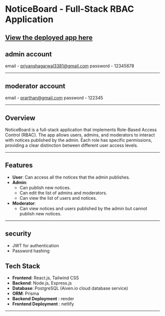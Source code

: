 # NoticeBoard - Full-Stack RBAC Application

## [View the deployed app here](https://noticeboard0.netlify.app)

## admin account
email - priyanshagarwal3381@gmail.com
password - 12345678

---

## moderator account
email - prarthan@gmail.com
password - 122345

---

## Overview

NoticeBoard is a full-stack application that implements Role-Based Access Control (RBAC). The app allows users, admins, and moderators to interact with notices published by the admin. Each role has specific permissions, providing a clear distinction between different user access levels.

---

## Features

- **User**: Can access all the notices that the admin publishes.
- **Admin**: 
  - Can publish new notices.
  - Can edit the list of admins and moderators.
  - Can view the list of users and notices.
- **Moderator**:
  - Can view notices and users published by the admin but cannot publish new notices.

---

## security
- JWT for authentication
- Password hashing

## Tech Stack

- **Frontend**: React.js, Tailwind CSS
- **Backend**: Node.js, Express.js
- **Database**: PostgreSQL (Aiven.io cloud database service)
- **ORM**: Prisma
- **Backend Deployment** : render
- **Frontend Deployment** : netlify

---


